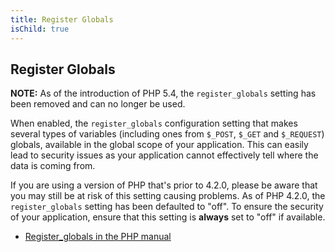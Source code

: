 ```yaml
---
title: Register Globals
isChild: true
---
```


## Register Globals

<strong>NOTE:</strong> As of the introduction of PHP 5.4, the `register_globals` setting has been removed and can no 
longer be used.

When enabled, the `register_globals` configuration setting that makes several types of variables (including ones from 
`$_POST`, `$_GET` and `$_REQUEST`) globals, available in the global scope of your application. This can easily lead to 
security issues as your application cannot effectively tell where the data is coming from.

If you are using a version of PHP that's prior to 4.2.0, please be aware that you may still be at risk of this setting 
causing problems. As of PHP 4.2.0, the `register_globals` setting has been defaulted to "off". To ensure the security 
of your application, ensure that this setting is <strong>always</strong> set to "off" if available.

* [Register_globals in the PHP manual](http://www.php.net/manual/en/security.globals.php)